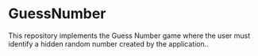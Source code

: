 # GuessNumber
This repository implements the Guess Number game where the user must identify a hidden random number created by the application..
